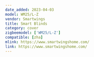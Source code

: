 ```yaml
---
date_added: 2023-04-03
model: WM25/L-Z
vendor: Smartwings
title: Smart Blinds
category: cover
zigbeemodel: ['WM25/L-Z']
compatible: [zha]
mlink: https://www.smartwingshome.com/
link: https://www.smartwingshome.com/
---
```

